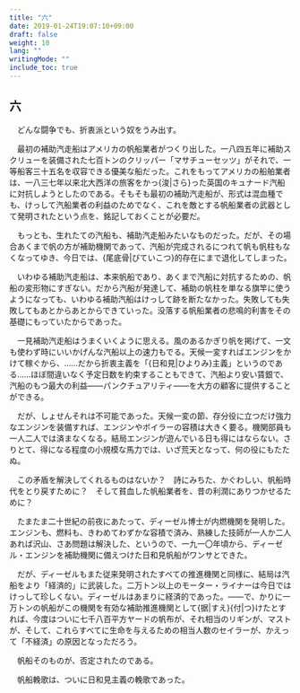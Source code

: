 ```yaml
---
title: "六"
date: 2019-01-24T19:07:10+09:00
draft: false
weight: 10
lang: ""
writingMode: ""
include_toc: true
---
```

## 六 ##

　どんな闘争でも、折衷派という奴をうみ出す。

　最初の補助汽走船はアメリカの帆船業者がつくり出した。一八四五年に補助スクリューを装備された七百トンのクリッパー「マサチューセッツ」がそれで、一等船客三十五名を収容できる優美な船だった。これをもってアメリカの船舶業者は、一八三七年以来北大西洋の旅客をかっ{浚|さら}った英国のキュナード汽船に対抗しようとしたのである。そもそも最初の補助汽走船が、形式は混血種でも、けっして汽船業者の利益のためでなく、これを敵とする帆船業者の武器として発明されたという点を、銘記しておくことが必要だ。

　もっとも、生れたての汽船も、補助汽走船みたいなものだった。だが、その場合あくまで帆の方が補助機関であって、汽船が完成されるにつれて帆も帆柱もなくなってゆき、今日では、{尾底骨|びていこつ}的存在にまで退化してしまった。

　いわゆる補助汽走船は、本来帆船であり、あくまで汽船に対抗するための、帆船の変形物にすぎない。だから汽船が発達して、補助の帆柱を単なる旗竿に使うようになっても、いわゆる補助汽船はけっして跡を断たなかった。失敗しても失敗してもあとからあとからできていった。没落する帆船業者の悲鳴的利害をその基礎にもっていたからであった。

　一見補助汽走船はうまくいくように思える。風のあるかぎり帆を掲げて、一文も使わず時にいいかげんな汽船以上の速力もでる。天候一変すればエンジンをかけて稼ぐから、……だから折衷主義を「{日和見|ひよりみ}主義」というのである……ほぼ間違いなく予定日数を約束することもできて、汽船より安い賃銀で、汽船のもつ最大の利益――パンクチュアリティ――を大方の顧客に提供することができる。

　だが、しょせんそれは不可能であった。天候一変の節、存分役に立つだけ強力なエンジンを装備すれば、エンジンやボイラーの容積は大きく要る。機関部員も一人二人では済まなくなる。結局エンジンが遊んでいる日も得にはならない。さりとて、得になる程度の小規模な馬力では、いざ荒天となって、何の役にもたたぬ。

　この矛盾を解決してくれるものはないか？　詩にみちた、かぐわしい、帆船時代をとり戻すために？　そして貧血した帆船業者を、昔の利潤にありつかせるために？

　たまたま二十世紀の前夜にあたって、ディーゼル博士が内燃機関を発明した。エンジンも、燃料も、きわめてわずかな容積で済み、熟練した技師が一人か二人あれば沢山、さあ問題は解決した、というので、一九一〇年頃から、ディーゼル・エンジンを補助機関に備えつけた日和見帆船がワンサとできた。

　だが、ディーゼルもまた従来発明されたすべての推進機関と同様に、結局は汽船をより「経済的」に武装した。二万トン以上のモーター・ライナーは今日ではけっして珍しくない。ディーゼルはあまりに経済的であった。――で、かりに一万トンの帆船がこの機関を有効な補助推進機関として{据|すえ}{付|つ}けたとすれば、今度はついに七千八百平方ヤードの帆布が、それ相当のリギンが、マストが、そして、これらすべてに生命を与えるための相当人数のセイラーが、かえって「不経済」の原因となっただろう。

　帆船そのものが、否定されたのである。

　帆船輓歌は、ついに日和見主義の輓歌であった。
